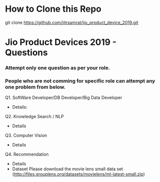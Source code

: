 # How to Clone this Repo

git clone https://github.com/iitrsamrat/jio_product_device_2019.git


# Jio Product Devices 2019 - Questions

### Attempt only one question as per your role. 

### People who are not comming for specific role can attempt any one problem from below.

Q1. SoftWare Developer/DB Developer/Big Data Developer
  - Details:

Q2. Knowledge Search / NLP
  - Details
  
Q3. Computer Vision
  - Details

Q4. Recommendation
  - Details
  - Dataset
    Please download the movie lens small data set (http://files.grouplens.org/datasets/movielens/ml-latest-small.zip)
    
